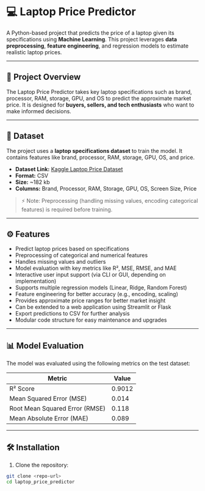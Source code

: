 # 💻 Laptop Price Predictor

A Python-based project that predicts the price of a laptop given its specifications using **Machine Learning**. This project leverages **data preprocessing**, **feature engineering**, and regression models to estimate realistic laptop prices.

---

## 📝 Project Overview

The Laptop Price Predictor takes key laptop specifications such as brand, processor, RAM, storage, GPU, and OS to predict the approximate market price. It is designed for **buyers, sellers, and tech enthusiasts** who want to make informed decisions.

---
## 📂 Dataset

The project uses a **laptop specifications dataset** to train the model. It contains features like brand, processor, RAM, storage, GPU, OS, and price.  

- **Dataset Link:** [Kaggle Laptop Price Dataset](https://www.kaggle.com/datasets/ganeshmohane/laptop-datacsv)  
- **Format:** CSV  
- **Size:** ~182 kb  
- **Columns:** Brand, Processor, RAM, Storage, GPU, OS, Screen Size, Price  

> ⚡ Note: Preprocessing (handling missing values, encoding categorical features) is required before training.

---
## ⚙️ Features

- Predict laptop prices based on specifications  
- Preprocessing of categorical and numerical features  
- Handles missing values and outliers  
- Model evaluation with key metrics like R², MSE, RMSE, and MAE  
- Interactive user input support (via CLI or GUI, depending on implementation)  
- Supports multiple regression models (Linear, Ridge, Random Forest)  
- Feature engineering for better accuracy (e.g., encoding, scaling)   
- Provides approximate price ranges for better market insight    
- Can be extended to a web application using Streamlit or Flask  
- Export predictions to CSV for further analysis  
- Modular code structure for easy maintenance and upgrades  

---


## 📊 Model Evaluation

The model was evaluated using the following metrics on the test dataset:

| Metric | Value |
|--------|-------|
| R² Score | 0.9012|
| Mean Squared Error (MSE) | 0.014 |
| Root Mean Squared Error (RMSE) | 0.118 |
| Mean Absolute Error (MAE) | 0.089 |

---

## 🛠️ Installation

1. Clone the repository:

```bash
git clone <repo-url>
cd laptop_price_predictor
